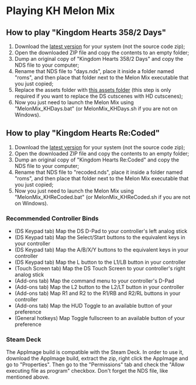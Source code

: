 # Playing KH Melon Mix

## How to play "Kingdom Hearts 358/2 Days"

1. Download the [latest version](https://github.com/vitor251093/KHMelonMix/releases/latest) for your system (not the source code zip);
2. Open the downloaded ZIP file and copy the contents to an empty folder;
3. Dump an original copy of "Kingdom Hearts 358/2 Days" and copy the NDS file to your computer;
4. Rename that NDS file to "days.nds", place it inside a folder named "roms", and then place that folder next to the Melon Mix executable that you just copied;
5. Replace the assets folder with [this assets folder](https://mega.nz/folder/lpgykK5Y#HPJuOSceHSzncDjQh0DUtw) (this step is only required if you want to replace the DS cutscenes with HD cutscenes);
6. Now you just need to launch the Melon Mix using "MelonMix_KHDays.bat" (or MelonMix_KHDays.sh if you are not on Windows).

## How to play "Kingdom Hearts Re:Coded"

1. Download the [latest version](https://github.com/vitor251093/KHMelonMix/releases/latest) for your system (not the source code zip);
2. Open the downloaded ZIP file and copy the contents to an empty folder;
3. Dump an original copy of "Kingdom Hearts Re:Coded" and copy the NDS file to your computer;
4. Rename that NDS file to "recoded.nds", place it inside a folder named "roms", and then place that folder next to the Melon Mix executable that you just copied;
5. Now you just need to launch the Melon Mix using "MelonMix_KHReCoded.bat" (or MelonMix_KHReCoded.sh if you are not on Windows).

### Recommended Controller Binds
* (DS Keypad tab) Map the DS D-Pad to your controller's left analog stick
* (DS Keypad tab) Map the Select/Start buttons to the equivalent keys in your controller
* (DS Keypad tab) Map the A/B/X/Y buttons to the equivalent keys in your controller
* (DS Keypad tab) Map the L button to the L1/LB button in your controller
* (Touch Screen tab) Map the DS Touch Screen to your controller's right analog stick
* (Add-ons tab) Map the command menu to your controller's D-Pad
* (Add-ons tab) Map the L2 button to the L2/LT button in your controller
* (Add-ons tab) Map R1 and R2 to the R1/RB and R2/RL buttons in your controller
* (Add-ons tab) Map the HUD Toggle to an available button of your preference
* (General hotkeys) Map Toggle fullscreen to an available button of your preference

### Steam Deck
The AppImage build is compatible with the Steam Deck. In order to use it, download the AppImage build, extract the zip, right click the AppImage and go to "Properties". Then go to the "Permissions" tab and check the "Allow executing file as program" checkbox. Don't forget the NDS file, like mentioned above.